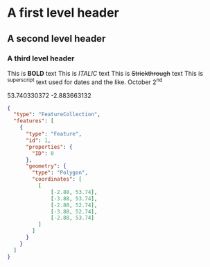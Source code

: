 # A first level header
## A second level header
### A third level header

This is **BOLD** text
This is _ITALIC_ text
This is ~~Strickthrough~~ text
This is <sup>superscript</sup> text used for dates and the like. October 2<sup>nd</sup>

53.740330372 -2.883663132

```geojson
{
  "type": "FeatureCollection",
  "features": [
    {
      "type": "Feature",
      "id": 1,
      "properties": {
        "ID": 0
      },
      "geometry": {
        "type": "Polygon",
        "coordinates": [
          [
              [-2.88, 53.74],
              [-3.88, 53.74],
              [-2.88, 52.74],
              [-3.88, 52.74],
              [-2.88, 53.74]
          ]
        ]
      }
    }
  ]
}
```
